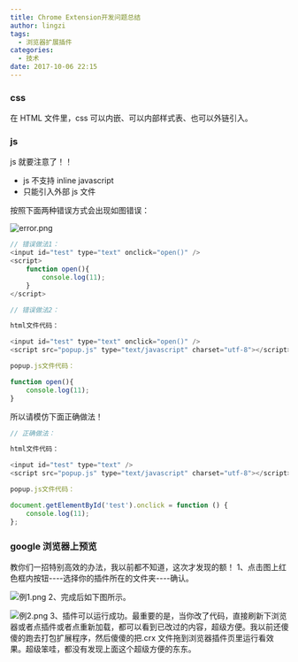 ```yaml
---
title: Chrome Extension开发问题总结
author: lingzi
tags:
  - 浏览器扩展插件
categories:
  - 技术
date: 2017-10-06 22:15
---
```


### css

在 HTML 文件里，css 可以内嵌、可以内部样式表、也可以外链引入。

### js

js 就要注意了！！

- js 不支持 inline javascript
- 只能引入外部 js 文件

按照下面两种错误方式会出现如图错误：

![error.png](./1.jpg)

```javascript
// 错误做法1：
<input id="test" type="text" onclick="open()" />
<script>
    function open(){
        console.log(11);
    }
</script>
```

```javascript
// 错误做法2：

html文件代码：

<input id="test" type="text" onclick="open()" />
<script src="popup.js" type="text/javascript" charset="utf-8"></script>  //引入外部js文件

popup.js文件代码：

function open(){
    console.log(11);
}
```

所以请模仿下面正确做法！

```javascript
// 正确做法：

html文件代码：

<input id="test" type="text" />
<script src="popup.js" type="text/javascript" charset="utf-8"></script>  //引入外部js文件

popup.js文件代码：

document.getElementById('test').onclick = function () {
    console.log(11);
};
```

### google 浏览器上预览

教你们一招特别高效的办法，我以前都不知道，这次才发现的额！
1、点击图上红色框内按钮----选择你的插件所在的文件夹----确认。

![例1.png](./2.jpg)
2、完成后如下图所示。

![例2.png](./1.jpg)
3、插件可以运行成功。最重要的是，当你改了代码，直接刷新下浏览器或者点插件或者点重新加载，都可以看到已改过的内容，超级方便。我以前还傻傻的跑去打包扩展程序，然后傻傻的把.crx 文件拖到浏览器插件页里运行看效果。超级笨哇，都没有发现上面这个超级方便的东东。
